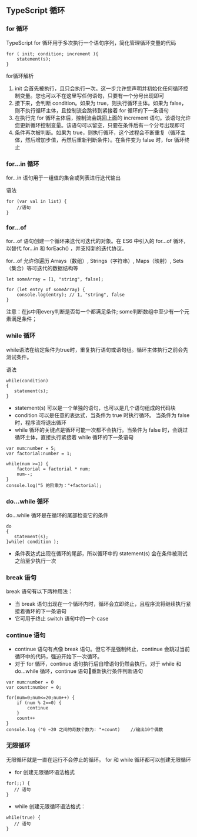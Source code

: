 ## TypeScript 循环

### for 循环

TypeScript for 循环用于多次执行一个语句序列，简化管理循环变量的代码

````
for ( init; condition; increment ){
    statement(s);
}
````

for循环解析
1. init 会首先被执行，且只会执行一次。这一步允许您声明并初始化任何循环控制变量。您也可以不在这里写任何语句，只要有一个分号出现即可
2. 接下来，会判断 condition。如果为 true，则执行循环主体。如果为 false，则不执行循环主体，且控制流会跳转到紧接着 for 循环的下一条语句
3. 在执行完 for 循环主体后，控制流会跳回上面的 increment 语句。该语句允许您更新循环控制变量。该语句可以留空，只要在条件后有一个分号出现即可
4. 条件再次被判断。如果为 true，则执行循环，这个过程会不断重复（循环主体，然后增加步值，再然后重新判断条件）。在条件变为 false 时，for 循环终止

### for...in 循环

for...in 语句用于一组值的集合或列表进行迭代输出

语法
````
for (var val in list) { 
    //语句 
}
````

### for…of

for...of 语句创建一个循环来迭代可迭代的对象。在 ES6 中引入的 for...of 循环，以替代 for...in 和 forEach() ，并支持新的迭代协议。

for...of 允许你遍历 Arrays（数组）, Strings（字符串）, Maps（映射）, Sets（集合）等可迭代的数据结构等

````
let someArray = [1, "string", false];
 
for (let entry of someArray) {
    console.log(entry); // 1, "string", false
}
````
注意：在js中用every判断是否每一个都满足条件;
some判断数组中至少有一个元素满足条件；

### while 循环

while语法在给定条件为true时，重复执行语句或语句组。循环主体执行之前会先测试条件。

语法
````
while(condition)
{
   statement(s);
}
````

- statement(s) 可以是一个单独的语句，也可以是几个语句组成的代码块
- condition 可以是任意的表达式，当条件为 true 时执行循环。 当条件为 false 时，程序流将退出循环
- while 循环的关键点是循环可能一次都不会执行。当条件为 false 时，会跳过循环主体，直接执行紧接着 while 循环的下一条语句
````
var num:number = 5; 
var factorial:number = 1; 
 
while(num >=1) { 
    factorial = factorial * num; 
    num--; 
} 
console.log("5 的阶乘为："+factorial);
````

### do...while 循环

do...while 循环是在循环的尾部检查它的条件

````
do
{
   statement(s);
}while( condition );
````

- 条件表达式出现在循环的尾部，所以循环中的 statement(s) 会在条件被测试之前至少执行一次

### break 语句

break 语句有以下两种用法：
- 当 break 语句出现在一个循环内时，循环会立即终止，且程序流将继续执行紧接着循环的下一条语句
- 它可用于终止 switch 语句中的一个 case

### continue 语句

- continue 语句有点像 break 语句。但它不是强制终止，continue 会跳过当前循环中的代码，强迫开始下一次循环。
- 对于 for 循环，continue 语句执行后自增语句仍然会执行。对于 while 和 do...while 循环，continue 语句重新执行条件判断语句

````
var num:number = 0
var count:number = 0;
 
for(num=0;num<=20;num++) {
    if (num % 2==0) {
        continue
    }
    count++
}
console.log ("0 ~20 之间的奇数个数为: "+count)    //输出10个偶数
````

### 无限循环

无限循环就是一直在运行不会停止的循环。 for 和 while 循环都可以创建无限循环

- for 创建无限循环语法格式
````
for(;;) { 
   // 语句
}

````

- while 创建无限循环语法格式：
````
while(true) { 
   // 语句
} 
````











